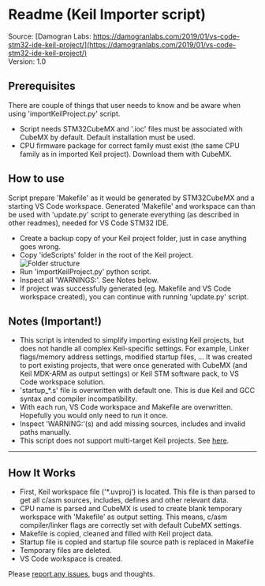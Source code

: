 # Readme (Keil Importer script)
Source: [Damogran Labs: https://damogranlabs.com/2019/01/vs-code-stm32-ide-keil-project/](https://damogranlabs.com/2019/01/vs-code-stm32-ide-keil-project/)  
Version: 1.0  


## Prerequisites
There are couple of things that user needs to know and be aware when using 'importKeilProject.py' script.  
* Script needs STM32CubeMX and '.ioc' files must be associated with CubeMX by default. Default installation must be used.
* CPU firmware package for correct family must exist (the same CPU family as in imported Keil project). Download them with CubeMX.
  
## How to use
Script prepare 'Makefile' as it would be generated by STM32CubeMX and a starting VS Code workspace. Generated 'Makefile' and workspace can than be used with 'update.py' script to generate everything (as described in other readmes), needed for VS Code STM32 IDE.  
* Create a backup copy of your Keil project folder, just in case anything goes wrong.
* Copy 'ideScripts' folder in the root of the Keil project.  
![Folder structure](https://github.com/damogranlabs/VS-Code-STM32-IDE/blob/master/_images/keilFolderStructure.PNG)  
* Run 'importKeilProject.py' python script.
* Inspect all 'WARNINGS:'. See Notes below.
* If project was successfully generated (eg. Makefile and VS Code workspace created), you can continue with running 'update.py' script.

## Notes (Important!)
* This script is intended to simplify importing existing Keil projects, but does not handle all complex Keil-specific settings. For example, Linker flags/memory address settings, modified startup files, ... It was created to port existing projects, that were once generated with CubeMX (and Keil MDK-ARM as output settings) or Keil STM software pack, to  VS Code workspace solution.  
* 'startup_*.s' file is overwritten with default one. This is due Keil and GCC syntax and compiler incompatibility.  
* With each run, VS Code workspace and Makefile are overwritten. Hopefully you would only need to run it once.  
* Inspect 'WARNING:'(s) and add missing sources, includes and invalid paths manually. 
* This script does not support multi-target Keil projects. See [here](https://github.com/damogranlabs/VS-Code-STM32-IDE/issues/22#issuecomment-496695412).

--------
## How It Works
* First, Keil workspace file ('*.uvproj') is located. This file is than parsed to get all c/asm sources, includes, defines and other relevant data.
* CPU name is parsed and CubeMX is used to create blank temporary workspace with 'Makefile' as output setting. This means, c/asm compiler/linker flags are correctly set with default CubeMX settings.
* Makefile is copied, cleaned and filled with Keil project data.
* Startup file is copied and startup file source path is replaced in Makefile 
* Temporary files are deleted.
* VS Code workspace is created.


Please [report any issues](https://github.com/damogranlabs/VS-Code-STM32-IDE/issues), bugs and thoughts.

